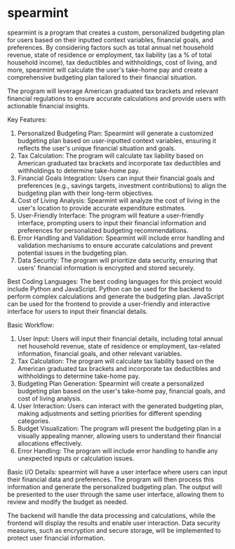 # spearmint

spearmint is a program that creates a custom, personalized budgeting plan for users based on their inputted context variables, financial goals, and preferences. By considering factors such as total annual net household revenue, state of residence or employment, tax liability (as a % of total household income), tax deductibles and withholdings, cost of living, and more, spearmint will calculate the user's take-home pay and create a comprehensive budgeting plan tailored to their financial situation. 

The program will leverage American graduated tax brackets and relevant financial regulations to ensure accurate calculations and provide users with actionable financial insights.


Key Features:
1. Personalized Budgeting Plan: Spearmint will generate a customized budgeting plan based on user-inputted context variables, ensuring it reflects the user's unique financial situation and goals.
2. Tax Calculation: The program will calculate tax liability based on American graduated tax brackets and incorporate tax deductibles and withholdings to determine take-home pay.
3. Financial Goals Integration: Users can input their financial goals and preferences (e.g., savings targets, investment contributions) to align the budgeting plan with their long-term objectives.
4. Cost of Living Analysis: Spearmint will analyze the cost of living in the user's location to provide accurate expenditure estimates.
5. User-Friendly Interface: The program will feature a user-friendly interface, prompting users to input their financial information and preferences for personalized budgeting recommendations.
6. Error Handling and Validation: Spearmint will include error handling and validation mechanisms to ensure accurate calculations and prevent potential issues in the budgeting plan.
7. Data Security: The program will prioritize data security, ensuring that users' financial information is encrypted and stored securely.


Best Coding Languages:
The best coding languages for this project would include Python and JavaScript. Python can be used for the backend to perform complex calculations and generate the budgeting plan. JavaScript can be used for the frontend to provide a user-friendly and interactive interface for users to input their financial details.


Basic Workflow:
1. User Input: Users will input their financial details, including total annual net household revenue, state of residence or employment, tax-related information, financial goals, and other relevant variables.
2. Tax Calculation: The program will calculate tax liability based on the American graduated tax brackets and incorporate tax deductibles and withholdings to determine take-home pay.
3. Budgeting Plan Generation: Spearmint will create a personalized budgeting plan based on the user's take-home pay, financial goals, and cost of living analysis.
4. User Interaction: Users can interact with the generated budgeting plan, making adjustments and setting priorities for different spending categories.
5. Budget Visualization: The program will present the budgeting plan in a visually appealing manner, allowing users to understand their financial allocations effectively.
6. Error Handling: The program will include error handling to handle any unexpected inputs or calculation issues.


Basic I/O Details:
spearmint will have a user interface where users can input their financial data and preferences. The program will then process this information and generate the personalized budgeting plan. The output will be presented to the user through the same user interface, allowing them to review and modify the budget as needed.

The backend will handle the data processing and calculations, while the frontend will display the results and enable user interaction. Data security measures, such as encryption and secure storage, will be implemented to protect user financial information.
